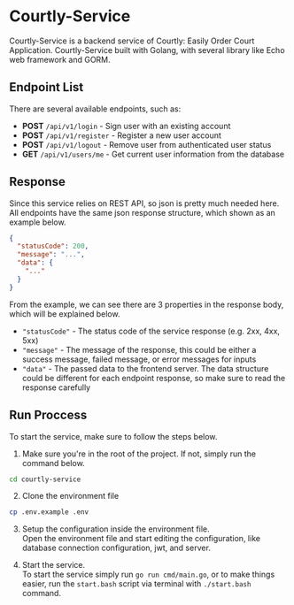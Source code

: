 # Courtly-Service

Courtly-Service is a backend service of Courtly: Easily Order Court Application. Courtly-Service built with Golang, with several library like Echo web framework and GORM.

## Endpoint List

There are several available endpoints, such as:

- **POST** `/api/v1/login` - Sign user with an existing account
- **POST** `/api/v1/register` - Register a new user account
- **POST** `/api/v1/logout` - Remove user from authenticated user status
- **GET** `/api/v1/users/me` - Get current user information from the database

## Response

Since this service relies on REST API, so json is pretty much needed here. All endpoints have the same json response structure, which shown as an example below.

```json
{
  "statusCode": 200,
  "message": "...",
  "data": {
    "..."
  }
}
```

From the example, we can see there are 3 properties in the response body, which will be explained below.

- `"statusCode"` - The status code of the service response (e.g. 2xx, 4xx, 5xx)
- `"message"` - The message of the response, this could be either a success message, failed message, or error messages for inputs
- `"data"` - The passed data to the frontend server. The data structure could be different for each endpoint response, so make sure to read the response carefully

## Run Proccess

To start the service, make sure to follow the steps below.

1. Make sure you're in the root of the project. If not, simply run the command below.

```bash
cd courtly-service
```

2. Clone the environment file

```bash
cp .env.example .env
```

3. Setup the configuration inside the environment file.<br>
   Open the environment file and start editing the configuration, like database connection configuration, jwt, and server.

4. Start the service.<br>
   To start the service simply run `go run cmd/main.go`, or to make things easier, run the `start.bash` script via terminal with `./start.bash` command.
